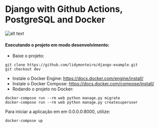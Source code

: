 # Django with Github Actions, PostgreSQL and Docker

![alt text](https://github.com/lucasmagnum/django-github-actions-ci/workflows/Python%20application/badge.svg)

#### Executando o projeto em modo desenvolvimento:

- Baixe o projeto: 
```
git clone https://github.com/lidymonteiro/django-example.git
git checkout dev
```

- Instale o Docker Engine: https://docs.docker.com/engine/install/
- Instale o Docker Compose: https://docs.docker.com/compose/install/
- Rodando o projeto no Docker:
```
docker-compose run --rm web python manage.py migrate
docker-compose run --rm web python manage.py createsuperuser
```

Para iniciar a aplicação em em 0.0.0.0:8000, utilize:

```
docker-compose up
```
